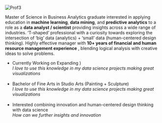 ![Prof3](https://user-images.githubusercontent.com/85420463/131197905-6010c4e0-73fa-4d42-ab1e-4735d591d3a9.jpg)

Master of Science in Business Analytics graduate interested in applying education in **machine learning**, **data mining**, and **predictive analytics** to a role as a **data analyst / scientist** providing insights across a wide range of industries. ‘T-shaped’ professional with a curiosity towards exploring the intersection of ‘big’ data (analytics) + ‘small’ data (human-centered design thinking). Highly effective manager with **10+ years of financial and human resource management experience**
, blending logical analysis with creative ideas to solve problems.

- Currently Working on Expanding )<br>
*I love to use this knowledge in my data science projects making great visualizations*<br><br>
- Bachelor of Fine Arts in Studio Arts (Painting + Sculpture)<br>
*I love to use this knowledge in my data science projects making great visualizations*<br><br>
- Interested combining innovation and human-centered design thinking with data science<br>
*How can we further insights and innovation*<br><br>
